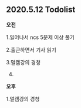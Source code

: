 ## 2020.5.12 Todolist

**오전**

1.일어나서 ncs 5문제 이상 풀기

2.출근하면서 기사 읽기

3.멀캠강의 경청

4.



**오후**

1.멀캠강의 경청


